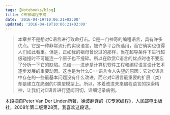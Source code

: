 ```yaml
---
tags: [Notebooks/blog]
title: C专家编程书摘
date: '2016-04-19T10:06:21+02:00'
updated: '2016-04-19T10:06:21+02:00'
---
```


> 本章并不是想对C语言进行致命打击。C是一门神奇的编程语言，具有许多优点。它是一种非常流行的实现语言，被许多平台所选用，而它确实也值得人们如此看重。但是，正如我的祖母曾说过的那样，当在超导条件下进行超级碰撞时不可能连一个原子也不撞碎。所以在欣赏C语言的优点时也不要忘了分析一下它的缺陷。总结——进步是计算机软件工程和编程语言设计艺术逐步发展的重要动因。这也是为什么C++语言令人失望的原因：它对C语言中存在的一些最基本问题没有什么改进，而它对C语言最重要的扩展（类）却是建立在脆弱的C类型模型上。所以，本着改进未来编程语言的探索精神，让我们对C语言进行望闻问切，详细记录病例。

本段摘自Peter Van Der Linden所著，徐波翻译的《C专家编程》，人民邮电出版社，2008年第二版第28页。我喜欢这段话。